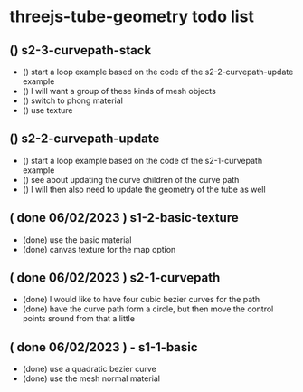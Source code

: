 # threejs-tube-geometry todo list

## () s2-3-curvepath-stack
* () start a loop example based on the code of the s2-2-curvepath-update example
* () I will want a group of these kinds of mesh objects
* () switch to phong material
* () use texture

## () s2-2-curvepath-update
* () start a loop example based on the code of the s2-1-curvepath example
* () see about updating the curve children of the curve path
* () I will then also need to update the geometry of the tube as well

## ( done 06/02/2023 ) s1-2-basic-texture
* (done) use the basic material
* (done) canvas texture for the map option

## ( done 06/02/2023 ) s2-1-curvepath
* (done) I would like to have four cubic bezier curves for the path
* (done) have the curve path form a circle, but then move the control points sround from that a little

## ( done 06/02/2023 ) - s1-1-basic
* (done) use a quadratic bezier curve
* (done) use the mesh normal material